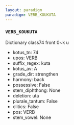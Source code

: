 ```yaml
---
layout: paradigm
paradigm: VERB_KOUKUTA
---
```

### ` VERB_KOUKUTA `

Dictionary class74 front 0~k u 
* kotus_tn: 74
* upos: VERB
* suffix_regex: kuta
* kotus_av: A
* grade_dir: strengthen
* harmony: back
* possessive: False
* stem_diphthong: None
* deletion: uta
* plurale_tantum: False
* clitics: False
* pos: VERB
* stem_vowel: None
